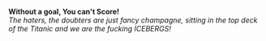 **Without a goal, You can't Score!** <br>
*The haters, the doubters are just fancy champagne, sitting in the top deck of the Titanic and we are the fucking ICEBERGS!*
